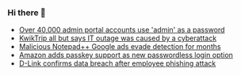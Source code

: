 ### Hi there 👋

<!--START_SECTION:feed-->
* [Over 40,000 admin portal accounts use 'admin' as a password](https://www.bleepingcomputer.com/news/security/over-40-000-admin-portal-accounts-use-admin-as-a-password/)
* [KwikTrip all but says IT outage was caused by a cyberattack](https://www.bleepingcomputer.com/news/security/kwiktrip-all-but-says-it-outage-was-caused-by-a-cyberattack/)
* [Malicious Notepad++ Google ads evade detection for months](https://www.bleepingcomputer.com/news/security/malicious-notepad-plus-plus-google-ads-evade-detection-for-months/)
* [Amazon adds passkey support as new passwordless login option](https://www.bleepingcomputer.com/news/security/amazon-adds-passkey-support-as-new-passwordless-login-option/)
* [D-Link confirms data breach after employee phishing attack](https://www.bleepingcomputer.com/news/security/d-link-confirms-data-breach-after-employee-phishing-attack/)
<!--END_SECTION:feed-->

<!--
**frankenk/frankenk** is a ✨ _special_ ✨ repository because its `README.md` (this file) appears on your GitHub profile.

Here are some ideas to get you started:

- 🔭 I’m currently working on ...
- 🌱 I’m currently learning ...
- 👯 I’m looking to collaborate on ...
- 🤔 I’m looking for help with ...
- 💬 Ask me about ...
- 📫 How to reach me: ...
- 😄 Pronouns: ...
- ⚡ Fun fact: ...
-->



